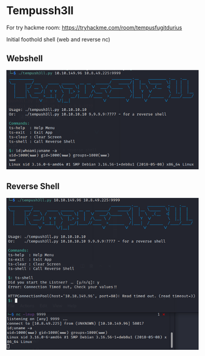 # Tempussh3ll

For try hackme room: https://tryhackme.com/room/tempusfugitdurius

Initial foothold shell (web and reverse nc)

## Webshell

![](/assets/temp.png)


## Reverse Shell

![](/assets/re.png)
